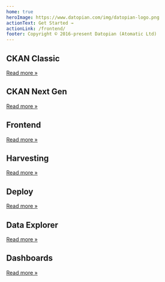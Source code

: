 ```yaml
---
home: true
heroImage: https://www.datopian.com/img/datopian-logo.png
actionText: Get Started →
actionLink: /frontend/
footer: Copyright © 2016-present Datopian (Atomatic Ltd)
---
```


<div class="features">
  <div class="feature">
    <h2>CKAN Classic</h2>
    <p>
      <a href="/ckan/">Read more &raquo;</a>
    </p>
  </div>
  <div class="feature">
    <h2>CKAN Next Gen</h2>
    <p>
      <a href="/next-gen/">Read more &raquo;</a>
    </p>
  </div>
  <div class="feature">
    <h2>Frontend</h2>
    <p>
      <a href="/frontend/">Read more &raquo;</a>
    </p>
  </div>
  <div class="feature">
    <h2>Harvesting</h2>
    <p></p>
    <p>
      <a href="/harvesting/">Read more &raquo;</a>
    </p>
  </div>
  <div class="feature">
    <h2>Deploy</h2>
    <p></p>
    <p>
      <a href="/deploy/">Read more &raquo;</a>
    </p>
  </div>
  <div class="feature">
    <h2>Data Explorer</h2>
    <p></p>
    <p>
      <a href="/data-explorer/">Read more &raquo;</a>
    </p>
  </div>
  <div class="feature">
    <h2>Dashboards</h2>
    <p>
      <a href="/dashboards/">Read more &raquo;</a>
    </p>
  </div>
</div>
